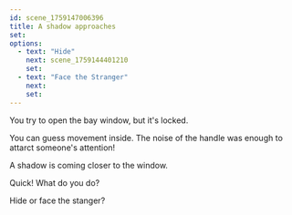 ```yaml
---
id: scene_1759147006396
title: A shadow approaches
set:
options:
  - text: "Hide"
    next: scene_1759144401210
    set:
  - text: "Face the Stranger"
    next: 
    set:
---
```


You try to open the bay window, but it's locked.

You can guess movement inside. The noise of the handle was enough to attarct someone's attention!

A shadow is coming closer to the window. 

Quick! What do you do? 

Hide or face the stanger?